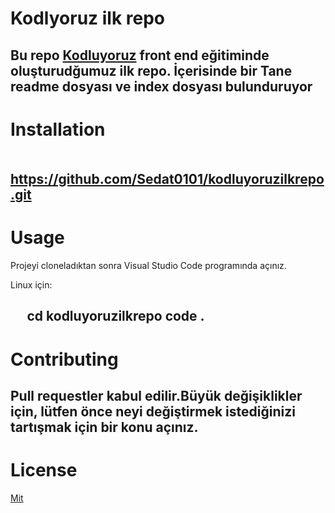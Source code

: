 # Kodlyoruz ilk repo
Bu repo [Kodluyoruz](https://www.kodluyoruz.org/) front end eğitiminde oluşturudğumuz ilk repo. İçerisinde bir Tane readme dosyası ve index dosyası bulunduruyor
---

# Installation

` ` ` ` 
https://github.com/Sedat0101/kodluyoruzilkrepo.git
` ` ` ` 
---

# Usage 

Projeyi cloneladıktan sonra Visual Studio Code programında açınız.

Linux için:

` ` ` ` 
cd kodluyoruzilkrepo
code .
` ` ` ` 
---

# Contributing

Pull requestler kabul edilir.Büyük değişiklikler için, lütfen önce neyi değiştirmek istediğinizi tartışmak için bir konu açınız.
---

# License
[Mit](https://choosealicense.com/licenses/mit/)

